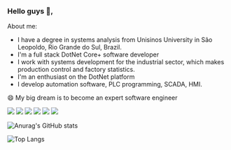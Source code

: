 ### Hello guys 👋,

About me:

- I have a degree in systems analysis from Unisinos University in São Leopoldo, Rio Grande do Sul, Brazil.
- I'm a full stack DotNet Core+ software developer
- I work with systems development for the industrial sector, which makes production control and factory statistics.
- I'm an enthusiast on the DotNet platform
- I develop automation software, PLC programming, SCADA, HMI.

😄 My big dream is to become an expert software engineer

<a href="https://www.instagram.com/renanosoriogd/"><img src="https://img.shields.io/badge/Instagram-E4405F?style=for-the-badge&logo=instagram&logoColor=white"></img></a>
<a href="https://www.linkedin.com/in/renan-os%C3%B3rio-da-rosa-26a9bbb7/"><img src="https://img.shields.io/badge/LinkedIn-0077B5?style=for-the-badge&logo=linkedin&logoColor=white"></img></a>
<a href="https://github.com/renanosoriorosa"><img src="https://img.shields.io/badge/GitHub-100000?style=for-the-badge&logo=github&logoColor=white"></img></a>
<a href="https://medium.com/@renanosoriogd"><img src="https://img.shields.io/badge/Medium-12100E?style=for-the-badge&logo=medium&logoColor=white"></img></a>
<a href="https://dev.to/renanosoriorosa"><img src="https://img.shields.io/badge/dev.to-0A0A0A?style=for-the-badge&logo=devdotto&logoColor=white"></img></a>
<img src="https://img.shields.io/badge/.NET-512BD4?style=for-the-badge&logo=dotnet&logoColor=white"></img>

![Anurag's GitHub stats](https://github-readme-stats.vercel.app/api?username=renanosoriorosa&show_icons=true&theme=algolia)

![Top Langs](https://github-readme-stats.vercel.app/api/top-langs/?username=renanosoriorosa&layout=compact&theme=algolia)
